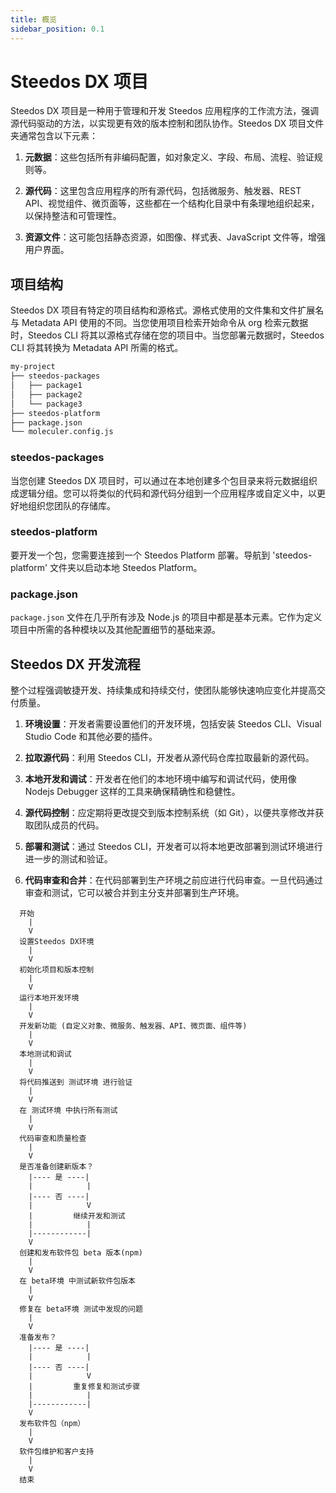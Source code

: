```yaml
---
title: 概览
sidebar_position: 0.1
---
```


# Steedos DX 项目

Steedos DX 项目是一种用于管理和开发 Steedos 应用程序的工作流方法，强调源代码驱动的方法，以实现更有效的版本控制和团队协作。Steedos DX 项目文件夹通常包含以下元素：

1. **元数据**：这些包括所有非编码配置，如对象定义、字段、布局、流程、验证规则等。

2. **源代码**：这里包含应用程序的所有源代码，包括微服务、触发器、REST API、视觉组件、微页面等，这些都在一个结构化目录中有条理地组织起来，以保持整洁和可管理性。

3. **资源文件**：这可能包括静态资源，如图像、样式表、JavaScript 文件等，增强用户界面。


## 项目结构

Steedos DX 项目有特定的项目结构和源格式。源格式使用的文件集和文件扩展名与 Metadata API 使用的不同。当您使用项目检索开始命令从 org 检索元数据时，Steedos CLI 将其以源格式存储在您的项目中。当您部署元数据时，Steedos CLI 将其转换为 Metadata API 所需的格式。

```bash
my-project
├── steedos-packages
│   ├── package1
│   ├── package2
│   └── package3
├── steedos-platform
├── package.json
└── moleculer.config.js
```

### steedos-packages

当您创建 Steedos DX 项目时，可以通过在本地创建多个包目录来将元数据组织成逻辑分组。您可以将类似的代码和源代码分组到一个应用程序或自定义中，以更好地组织您团队的存储库。

### steedos-platform

要开发一个包，您需要连接到一个 Steedos Platform 部署。导航到 'steedos-platform' 文件夹以启动本地 Steedos Platform。

### package.json

`package.json` 文件在几乎所有涉及 Node.js 的项目中都是基本元素。它作为定义项目中所需的各种模块以及其他配置细节的基础来源。


## Steedos DX 开发流程

整个过程强调敏捷开发、持续集成和持续交付，使团队能够快速响应变化并提高交付质量。

1. **环境设置**：开发者需要设置他们的开发环境，包括安装 Steedos CLI、Visual Studio Code 和其他必要的插件。

2. **拉取源代码**：利用 Steedos CLI，开发者从源代码仓库拉取最新的源代码。

3. **本地开发和调试**：开发者在他们的本地环境中编写和调试代码，使用像 Nodejs Debugger 这样的工具来确保精确性和稳健性。

4. **源代码控制**：应定期将更改提交到版本控制系统（如 Git），以便共享修改并获取团队成员的代码。

5. **部署和测试**：通过 Steedos CLI，开发者可以将本地更改部署到测试环境进行进一步的测试和验证。

6. **代码审查和合并**：在代码部署到生产环境之前应进行代码审查。一旦代码通过审查和测试，它可以被合并到主分支并部署到生产环境。

```
  开始
    |
    V
  设置Steedos DX环境
    |
    V
  初始化项目和版本控制
    |
    V
  运行本地开发环境
    |
    V
  开发新功能 (自定义对象、微服务、触发器、API、微页面、组件等)
    |
    V
  本地测试和调试
    |
    V
  将代码推送到 测试环境 进行验证
    |
    V
  在 测试环境 中执行所有测试
    |
    V
  代码审查和质量检查
    |
    V
  是否准备创建新版本？
    |---- 是 ----|
    |            |
    |---- 否 ----|
    |            V
    |         继续开发和测试
    |            |
    |------------|
    V
  创建和发布软件包 beta 版本(npm)
    |
    V
  在 beta环境 中测试新软件包版本
    |
    V
  修复在 beta环境 测试中发现的问题
    |
    V
  准备发布？
    |---- 是 ----|
    |            |
    |---- 否 ----|
    |            V
    |         重复修复和测试步骤
    |            |
    |------------|
    V
  发布软件包（npm）
    |
    V
  软件包维护和客户支持
    |
    V
  结束
```